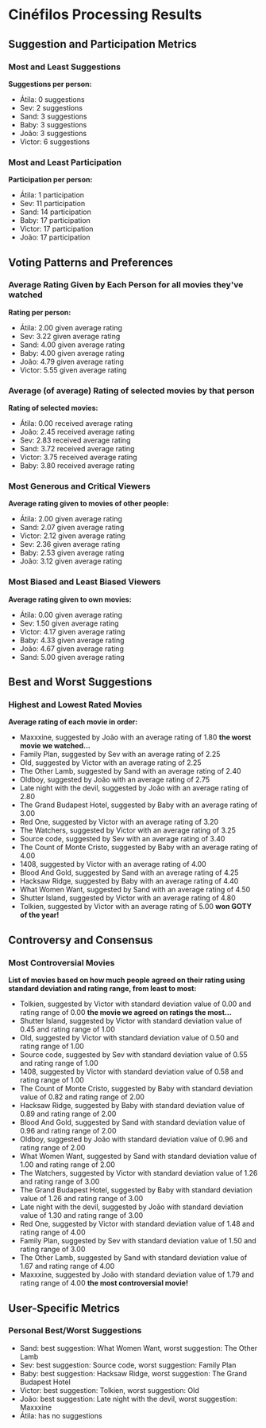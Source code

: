 # Cinéfilos Processing Results

## Suggestion and Participation Metrics

### Most and Least Suggestions

**Suggestions per person:**
- Átila: 0 suggestions
- Sev: 2 suggestions
- Sand: 3 suggestions
- Baby: 3 suggestions
- João: 3 suggestions
- Victor: 6 suggestions

### Most and Least Participation

**Participation per person:**
- Átila: 1 participation
- Sev: 11 participation
- Sand: 14 participation
- Baby: 17 participation
- Victor: 17 participation
- João: 17 participation

## Voting Patterns and Preferences

### Average Rating Given by Each Person for all movies they've watched

**Rating per person:**
- Átila: 2.00 given average rating
- Sev: 3.22 given average rating
- Sand: 4.00 given average rating
- Baby: 4.00 given average rating
- João: 4.79 given average rating
- Victor: 5.55 given average rating

### Average (of average) Rating of selected movies by that person

**Rating of selected movies:**
- Átila: 0.00 received average rating
- João: 2.45 received average rating
- Sev: 2.83 received average rating
- Sand: 3.72 received average rating
- Victor: 3.75 received average rating
- Baby: 3.80 received average rating

### Most Generous and Critical Viewers

**Average rating given to movies of other people:**
- Átila: 2.00 given average rating
- Sand: 2.07 given average rating
- Victor: 2.12 given average rating
- Sev: 2.36 given average rating
- Baby: 2.53 given average rating
- João: 3.12 given average rating

### Most Biased and Least Biased Viewers

**Average rating given to own movies:**
- Átila: 0.00 given average rating
- Sev: 1.50 given average rating
- Victor: 4.17 given average rating
- Baby: 4.33 given average rating
- João: 4.67 given average rating
- Sand: 5.00 given average rating

## Best and Worst Suggestions

### Highest and Lowest Rated Movies

**Average rating of each movie in order:**
- Maxxxine, suggested by João with an average rating of 1.80 **the worst movie we watched...**
- Family Plan, suggested by Sev with an average rating of 2.25
- Old, suggested by Victor with an average rating of 2.25
- The Other Lamb, suggested by Sand with an average rating of 2.40
- Oldboy, suggested by João with an average rating of 2.75
- Late night with the devil, suggested by João with an average rating of 2.80
- The Grand Budapest Hotel, suggested by Baby with an average rating of 3.00
- Red One, suggested by Victor with an average rating of 3.20
- The Watchers, suggested by Victor with an average rating of 3.25
- Source code, suggested by Sev with an average rating of 3.40
- The Count of Monte Cristo, suggested by Baby with an average rating of 4.00
- 1408, suggested by Victor with an average rating of 4.00
- Blood And Gold, suggested by Sand with an average rating of 4.25
- Hacksaw Ridge, suggested by Baby with an average rating of 4.40
- What Women Want, suggested by Sand with an average rating of 4.50
- Shutter Island, suggested by Victor with an average rating of 4.80
- Tolkien, suggested by Victor with an average rating of 5.00 **won GOTY of the year!**

## Controversy and Consensus

### Most Controversial Movies

**List of  movies based on how much people agreed on their rating using standard deviation and rating range, from least to most:**
- Tolkien, suggested by Victor with standard deviation value of 0.00 and rating range of 0.00 **the movie we agreed on ratings the most...**
- Shutter Island, suggested by Victor with standard deviation value of 0.45 and rating range of 1.00
- Old, suggested by Victor with standard deviation value of 0.50 and rating range of 1.00
- Source code, suggested by Sev with standard deviation value of 0.55 and rating range of 1.00
- 1408, suggested by Victor with standard deviation value of 0.58 and rating range of 1.00
- The Count of Monte Cristo, suggested by Baby with standard deviation value of 0.82 and rating range of 2.00
- Hacksaw Ridge, suggested by Baby with standard deviation value of 0.89 and rating range of 2.00
- Blood And Gold, suggested by Sand with standard deviation value of 0.96 and rating range of 2.00
- Oldboy, suggested by João with standard deviation value of 0.96 and rating range of 2.00
- What Women Want, suggested by Sand with standard deviation value of 1.00 and rating range of 2.00
- The Watchers, suggested by Victor with standard deviation value of 1.26 and rating range of 3.00
- The Grand Budapest Hotel, suggested by Baby with standard deviation value of 1.26 and rating range of 3.00
- Late night with the devil, suggested by João with standard deviation value of 1.30 and rating range of 3.00
- Red One, suggested by Victor with standard deviation value of 1.48 and rating range of 4.00
- Family Plan, suggested by Sev with standard deviation value of 1.50 and rating range of 3.00
- The Other Lamb, suggested by Sand with standard deviation value of 1.67 and rating range of 4.00
- Maxxxine, suggested by João with standard deviation value of 1.79 and rating range of 4.00 **the most controversial movie!**

## User-Specific Metrics

### Personal Best/Worst Suggestions

- Sand: best suggestion: What Women Want, worst suggestion: The Other Lamb
- Sev: best suggestion: Source code, worst suggestion: Family Plan
- Baby: best suggestion: Hacksaw Ridge, worst suggestion: The Grand Budapest Hotel
- Victor: best suggestion: Tolkien, worst suggestion: Old
- João: best suggestion: Late night with the devil, worst suggestion: Maxxxine
- Átila: has no suggestions
